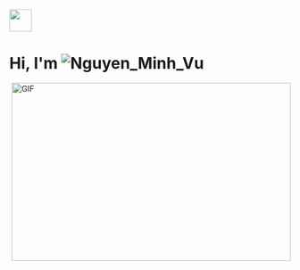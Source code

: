 ## <img height="40" src="https://i.pinimg.com/originals/51/d7/f0/51d7f0ec86a2bc9af34ecdef74919922.gif"/>
# Hi, I'm <img src="https://www.elle.vn/wp-content/uploads/2017/07/25/hinh-anh-dep-1.jpg" alt="Nguyen_Minh_Vu">

<img align="right" alt="GIF" src="/icons/code.gif?raw=true" width="500" height="320" />

```
root@NguyenMinhVu
